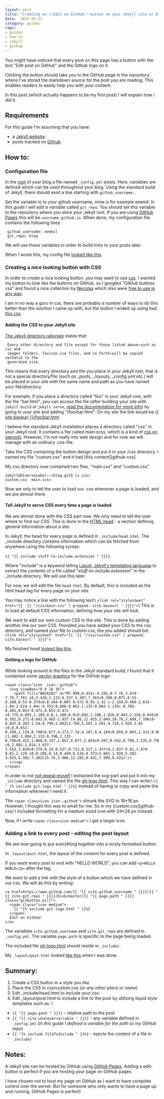 ```yaml
---
layout: post
title: "Creating an \"Edit on GitHub\"-button on your Jekyll site or blog"
date:  2015-02-11
category: guides
tags: 
- guides
- how-to
- jekyll
- github
---
```

You might have noticed that every post on this page has a button with the text
"Edit post on GitHub" and the Github logo on it.

Clicking the button should take you to the GitHub page in the repository
where I've stored the markdown source for the post you are reading.
This enables readers to easily help you with your content.

In this post (which actually happens to be my first post) I will explain how I
did it.

## Requirements

For this guide I'm assuming that you have:

* a [Jekyll website][jekyll]:
* posts tracked on [Github][github]

## How to:

### Configuration file

In the [root][jekyll-dir] of your blog a file named `_config.yml` exists.
Here, variables are defined which can be used throughout your blog.
Using the standard build of Jekyll, there should exist a line starting with
`github_username:`.

Set the variable to to your github username, mine is for example eeemil.
_In this guide I will add a variable_ called `git_repo`. You should set this
variable to the repository where you store your Jekyll root. If you are using
[GitHub Pages][github-pages] this will be `username.github.io`.
When done, my configuration file contains the following lines:

     github_username: eeemil
     git_repo: blog

We will use these variables in order to build links to your posts later.

When I wrote this, my config file [looked like this][my-config].

### Creating a nice looking button with CSS

In order to create a nice looking button, you may want to use [css][css-wiki].
I wanted my button to look like the buttons on GitHub, so I googled "GitHub
buttons css" and found a nice collection by [Necolas][css-buttons] which also
were [free to use in any way][unlicense].

I am in no way a guru in css, there are probably a number of ways to do this
better than the solution I came up with, but the button I ended up using had
[this css][gitbutton-css].

#### Adding the CSS to your Jekyll site

[The Jekyll directory rationale][jekyll-dir] states that:

     Every other directory and file except for those listed above—such as css and
     images folders, favicon.ico files, and so forth—will be copied verbatim to the
     generated site.

This means that every directory and file you place in your Jekyll root, that is
not a special directory/file (*such as _posts, _layouts, _config.yml etc.*) will
be placed in your site with the same name and path as you have named your
file/directory.

For example, if you place a directory called "foo" in your Jekyll root, with the
file "bar.html", you can access the file (after building your site with `jekyll
build` or `jekyll serve`, [read the documentation for more info][jekyll-doc]) by
going to your site and adding "/foo/bar.html".
On my site the link would be 
<a href="{{ site.baseurl }}/foo/bar.html">{{ site.baseurl }}/foo/bar.html</a>

I believe the standard Jekyll installation places a directory called "css" in
your Jekyll root. It contains a file called main.scss, which is a kind of [css
on steroids][sass-scss]. However, I'm not really into web design and for now we
will manage with an ordinary .css-file.

Take the CSS containing the button design and put it in your /css directory.
I named my file "custom.css" and it had [this content][github-css].

My css directory now contained two files, "main.css" and "custom.css".

    jekyll@diversesaker:~/blog.git$ ls css/
    custom.css  main.scss

Now we only to tell the user to load our .css whenever a page is loaded, and we
are almost there.

#### Tell Jekyll to serve CSS every time a page is loaded

We are almost done with the CSS part now. We only need to tell the user where to
find our CSS.
This is done in the [HTML head][html-head] - a section defining general
information about a site.

In Jekyll, the head for every page is defined in `_include/head.html`. The
_include directory contains information which can be fetched from anywhere using
the following syntax:

`{{ "{{ include stuff-to-include.extension " }}}}`.

Where "*include*" is a keyword telling [Liquid, Jekyll's templating
language][jekyll-templates] to extract the contents of a file called
"*stuff-to-include.extension*" in the _include directory. We will use this later.

For now, we will edit the file `head.html`. By default, this is included as the
html head tag for every page on your site.

You may notice a line with the following text:\\
`<link rel="stylesheet" href="{{ '{{ "/css/main.css" | prepend: site.baseurl ' }}}}">`\\
This is to load all default CSS information, defining how your site will look.

We want to add our own custom CSS to the site. This is done by adding another
line our own CSS. Provided you have added your CSS to the css directory, and
named your file to custom.css, the you added should be\\
`<link rel="stylesheet" href="{{ '{{ "/css/custom.css" | prepend: site.baseurl ' }}}}">`

My finished head [looked like this][gitbutton-html-head].

#### Getting a logo for GitHub

While looking around in the files in the Jekyll standard build, I found that it
contained some [vector graphics][svg-wiki] for the GitHub logo:

    <span class="icon  icon--github">
      <svg viewBox="0 0 16 16">
        <path fill="#828282" d="M7.999,0.431c-4.285,0-7.76,3.474-7.76,7.761 c0,3.428,2.223,6.337,5.307,7.363c0.388,0.071,0.53-0.168,0.53-0.374c0-0.184-0.007-0.672-0.01-1.32 c-2.159,0.469-2.614-1.04-2.614-1.04c-0.353-0.896-0.862-1.135-0.862-1.135c-0.705-0.481,0.053-0.472,0.053-0.472 c0.779,0.055,1.189,0.8,1.189,0.8c0.692,1.186,1.816,0.843,2.258,0.645c0.071-0.502,0.271-0.843,0.493-1.037 C4.86,11.425,3.049,10.76,3.049,7.786c0-0.847,0.302-1.54,0.799-2.082C3.768,5.507,3.501,4.718,3.924,3.65 c0,0,0.652-0.209,2.134,0.796C6.677,4.273,7.34,4.187,8,4.184c0.659,0.003,1.323,0.089,1.943,0.261 c1.482-1.004,2.132-0.796,2.132-0.796c0.423,1.068,0.157,1.857,0.077,2.054c0.497,0.542,0.798,1.235,0.798,2.082 c0,2.981-1.814,3.637-3.543,3.829c0.279,0.24,0.527,0.713,0.527,1.437c0,1.037-0.01,1.874-0.01,2.129 c0,0.208,0.14,0.449,0.534,0.373c3.081-1.028,5.302-3.935,5.302-7.362C15.76,3.906,12.285,0.431,7.999,0.431z"/>
      </svg>
    </span>

In order to not [not repeat myself][d-r-y] I extracted the svg-part and put it
into my `_include` directory and named the file
[git-logo.html][github-logo]. This way I can write:\\
`{{ " {% include git-logo.html " }}%}` instead of having to copy and paste the information
whenever I need it.

The `<span class=icon icon--github">` shrunk the SVG to 16\*16 px. However, I
thought this was to small for me. So in my [custom.css][github-css] I included
formatting for a medium sized icon with 24\*24 px instead.

Now, if I write `<span class=icon medium">` I get a larger icon.

### Adding a link to every post - editing the post layout

We are now going to put everything together into a nicely formatted button.

In `_layout/post.html`, the layout of the content for every post is defined.

If you want every post to end with "HELLO WORLD", you can add 
`<p>HELLO WORLD</p>` after the </article> tag.

We want to add a link with the style of a button which we have defined in our
css.
We will do this by writing:

    <a href=https://www.github.com/{{ "{{ site.github_username " }}}}/{{ "{{ site.git_repo " }}}}/blob/master/{{ "{{ page.path " }}}} class="gitbutton pill">
      <span class="icon medium">
        {{ "{% include git-logo.html " }}%}
      </span>
      Edit on GitHub!
    </a>

The variables `site.github_username` and `site.git_repo` are defined in
`_config.yml`. The variable `page.path` is specific to the page being loaded.

The included file [git-logo.html][github-logo] should reside in `_include/`.

My `_layout/post.html` looked [like this][github-post] when I was done.

## Summary:

1. Create a CSS button in a style you like
2. Place the CSS in css/custom.css (*or any other place or name*)
3. Edit _include/head.html to include your css
4. Edit _layout/post.html to include a link to the post by utilizing liquid
style templates such as: \\
  * `{{ "{{ page.path " }}}}` - relative path to the post
  * `{{ "{{ site.whatevervariable " }}}}` - any variable defined in `_config.yml`
  (*in this guide I defined a variable for the path to my GitHub repo*)
  * `{{ "{% include fileToInclude " }}%}` - injects the content of a file in `_include/`

## Notes:

A Jekyll site can be hosted by GitHub using [GitHub Pages][github-pages]. Adding
a edit-button is perfect if you are hosting your page on GitHub pages.

I have chosen not to host my page on GitHub as I want to have complete control
over the server. But for someone who only wants to have a page up and running,
GitHub Pages is perfect!

[d-r-y]: http://en.wikipedia.org/wiki/Don%27t_repeat_yourself
[svg-wiki]: http://sv.wikipedia.org/wiki/Scalable_Vector_Graphics
[html-head]: http://www.w3schools.com/html/html_head.asp
[sass-scss]: http://thesassway.com/editorial/sass-vs-scss-which-syntax-is-better
[gitbutton-css]: https://gist.github.com/Eeemil/e93ad054a73037f5bea3#file-custom-css
[gitbutton-html-head]: https://gist.github.com/Eeemil/e93ad054a73037f5bea3#file-head-html
[github-logo]: https://gist.github.com/Eeemil/e93ad054a73037f5bea3#file-git-logo-html
[github-post]: https://gist.github.com/Eeemil/e93ad054a73037f5bea3#file-post-html
[unlicense]: http://unlicense.com
[css-wiki]: http://en.wikipedia.org/wiki/Cascading_Style_Sheets
[css-buttons]: https://github.com/necolas/css3-github-buttons
[github-pages]: https://pages.github.com/
[github]: https://github.com
[jekyll]: https://jekyllrb.com
[jekyll-doc]: http://jekyllrb.com/docs/home/
[jekyll-dir]: http://jekyllrb.com/docs/structure/
[jekyll-templates]: http://jekyllrb.com/docs/templates/
[my-config]: https://gist.github.com/Eeemil/e93ad054a73037f5bea3#file-_config-yml